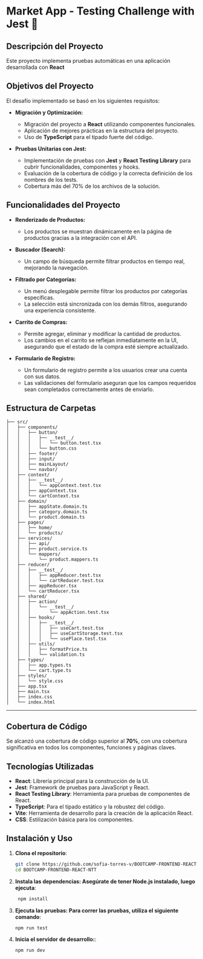# Market App - Testing Challenge with Jest 🚀

## Descripción del Proyecto
Este proyecto implementa pruebas automáticas en una aplicación desarrollada con **React**

## Objetivos del Proyecto
El desafío implementado se basó en los siguientes requisitos:

- **Migración y Optimización:**
  - Migración del proyecto a **React** utilizando componentes funcionales.
  - Aplicación de mejores prácticas en la estructura del proyecto.
  - Uso de **TypeScript** para el tipado fuerte del código.
  
- **Pruebas Unitarias con Jest:**
  - Implementación de pruebas con **Jest** y **React Testing Library** para cubrir funcionalidades, componentes y hooks.
  - Evaluación de la cobertura de código y la correcta definición de los nombres de los tests.
  - Cobertura más del 70% de los archivos de la solución.

## Funcionalidades del Proyecto
- **Renderizado de Productos:**
  - Los productos se muestran dinámicamente en la página de productos gracias a la integración con el API.
  
- **Buscador (Search):**
  - Un campo de búsqueda permite filtrar productos en tiempo real, mejorando la navegación.
  
- **Filtrado por Categorías:**
  - Un menú desplegable permite filtrar los productos por categorías específicas.
  - La selección está sincronizada con los demás filtros, asegurando una experiencia consistente.
    
- **Carrito de Compras:**
  - Permite agregar, eliminar y modificar la cantidad de productos.
  - Los cambios en el carrito se reflejan inmediatamente en la UI, asegurando que el estado de la compra esté siempre actualizado.

- **Formulario de Registro:**
  - Un formulario de registro permite a los usuarios crear una cuenta con sus datos.
  - Las validaciones del formulario aseguran que los campos requeridos sean completados correctamente antes de enviarlo.
  
## Estructura de Carpetas

```plaintext
├── src/
│   ├── components/               
│   │   ├── button/              
│   │   │   ├── __test__/        
│   │   │   │   └── button.test.tsx
│   │   │   └── button.css      
│   │   ├── footer/              
│   │   ├── input/               
│   │   ├── mainLayout/         
│   │   └── navbar/              
│   ├── context/                 
│   │   ├── __test__/            
│   │   │   └── appContext.test.tsx
│   │   ├── appContext.tsx      
│   │   └── cartContext.tsx     
│   ├── domain/                  
│   │   ├── appState.domain.ts  
│   │   ├── category.domain.ts 
│   │   └── product.domain.ts  
│   ├── pages/                   
│   │   ├── home/               
│   │   └── products/           
│   ├── services/                
│   │   ├── api/                
│   │   ├── product.service.ts  
│   │   └── mappers/            
│   │       └── product.mappers.ts
│   ├── reducer/                
│   │   ├── __test__/           
│   │   │   ├── appReducer.test.tsx
│   │   │   └── cartReducer.test.tsx
│   │   ├── appReducer.tsx      
│   │   └── cartReducer.tsx     
│   ├── shared/                 
│   │   ├── action/             
│   │   │   └── __test__/       
│   │   │       └── appAction.test.tsx
│   │   ├── hooks/              
│   │   │   ├── __test__/       
│   │   │   │   ├── useCart.test.tsx
│   │   │   │   ├── useCartStorage.test.tsx
│   │   │   │   └── usePlace.test.tsx
│   │   ├── utils/              
│   │   │   ├── formatPrice.ts  
│   │   │   └── validation.ts  
│   ├── types/                   
│   │   ├── app.types.ts        
│   │   └── cart.type.ts        
│   ├── styles/                  
│   │   └── style.css           
│   ├── app.tsx                  
│   ├── main.tsx                 
│   ├── index.css               
│   └── index.html              

```
---
## Cobertura de Código
Se alcanzó una cobertura de código superior al **70%**, con una cobertura significativa en todos los componentes, funciones y páginas claves. 

## Tecnologías Utilizadas
- **React**: Librería principal para la construcción de la UI.
- **Jest**: Framework de pruebas para JavaScript y React.
- **React Testing Library**: Herramienta para pruebas de componentes de React.
- **TypeScript**: Para el tipado estático y la robustez del código.
- **Vite**: Herramienta de desarrollo para la creación de la aplicación React.
- **CSS**: Estilización básica para los componentes.

## Instalación y Uso
1. **Clona el repositorio**:
   ```bash
   git clone https://github.com/sofia-torres-v/BOOTCAMP-FRONTEND-REACT-NTT.git
   cd BOOTCAMP-FRONTEND-REACT-NTT

2. **Instala las dependencias: Asegúrate de tener Node.js instalado, luego ejecuta**: 
   ```bash
    npm install
3. **Ejecuta las pruebas: Para correr las pruebas, utiliza el siguiente comando**:
     ```bash
     npm run test
4. **Inicia el servidor de desarrollo:**:
     ```bash
     npm run dev
